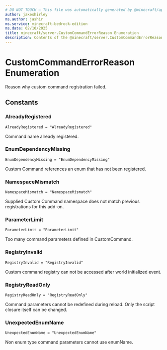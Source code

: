```yaml
---
# DO NOT TOUCH — This file was automatically generated by @minecraft/api-docs-generator, to report problems file an issue at https://github.com/Mojang/minecraft-scripting-libraries
author: jakeshirley
ms.author: jashir
ms.service: minecraft-bedrock-edition
ms.date: 02/10/2025
title: minecraft/server.CustomCommandErrorReason Enumeration
description: Contents of the @minecraft/server.CustomCommandErrorReason enumeration.
---
```

# CustomCommandErrorReason Enumeration

Reason why custom command registration failed.

## Constants
### **AlreadyRegistered**
`AlreadyRegistered = "AlreadyRegistered"`

Command name already registered.
### **EnumDependencyMissing**
`EnumDependencyMissing = "EnumDependencyMissing"`

Custom Command references an enum that has not been registered.
### **NamespaceMismatch**
`NamespaceMismatch = "NamespaceMismatch"`

Supplied Custom Command namespace does not match previous registrations for this add-on.
### **ParameterLimit**
`ParameterLimit = "ParameterLimit"`

Too many command parameters defined in CustomCommand.
### **RegistryInvalid**
`RegistryInvalid = "RegistryInvalid"`

Custom command registry can not be accessed after world initialized event.
### **RegistryReadOnly**
`RegistryReadOnly = "RegistryReadOnly"`

Command parameters cannot be redefined during reload. Only the script closure itself can be changed.
### **UnexpectedEnumName**
`UnexpectedEnumName = "UnexpectedEnumName"`

Non enum type command parameters cannot use enumName.
